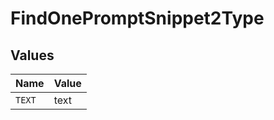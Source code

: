 # FindOnePromptSnippet2Type


## Values

| Name   | Value  |
| ------ | ------ |
| `TEXT` | text   |